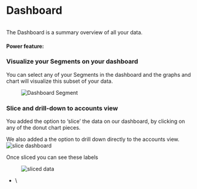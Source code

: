 # Dashboard

<figure><img src="https://wp.leadboxer.com/wp-content/uploads/LeadBoxer_App-2-2-1.png" alt=""><figcaption></figcaption></figure>

The Dashboard is a summary overview of all your data.



#### Power feature:

### Visualize your Segments on your dashboard

You can select any of your Segments in the dashboard and the graphs and chart will visualize this subset of your data.

<figure><img src="https://wp.leadboxer.com/wp-content/uploads/LeadBoxer_App-1-3-1.png" alt="Dashboard Segment"><figcaption></figcaption></figure>

### Slice and drill-down to accounts view

You added the option to ‘slice’ the data on our dashboard, by clicking on any of the donut chart pieces.

We also added a the option to drill down directly to the accounts view.![slice dashboard](https://wp.leadboxer.com/wp-content/uploads/Screenshot-2021-11-20-at-08.30.11-1.png)

Once sliced you can see these labels

<figure><img src="https://wp.leadboxer.com/wp-content/uploads/LeadBoxer_App-6-1.png" alt="sliced data"><figcaption></figcaption></figure>

* \


